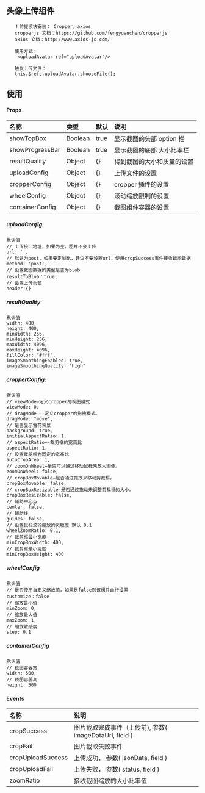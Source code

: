 ## 头像上传组件

```
   ！前提模块安装： Cropper，axios
   cropperjs 文档：https://github.com/fengyuanchen/cropperjs
   axios 文档：http://www.axios-js.com/

   使用方式：
    <uploadAvatar ref="uploadAvatar"/>

   触发上传文件：
   this.$refs.uploadAvatar.chooseFile();
```

## 使用

#### Props

| 名称            | 类型    | 默认 | 说明                       |
| :-------------- | :------ | :--- | :------------------------- |
| showTopBox      | Boolean | true | 显示截图的头部 option 栏   |
| showProgressBar | Boolean | true | 显示截图的底部 大小比率栏  |
| resultQuality   | Object  | {}   | 得到截图的大小和质量的设置 |
| uploadConfig    | Object  | {}   | 上传文件的设置             |
| cropperConfig   | Object  | {}   | cropper 插件的设置         |
| wheelConfig     | Object  | {}   | 滚动缩放限制的设置         |
| containerConfig | Object  | {}   | 截图组件容器的设置         |

##### uploadConfig

```
默认值
// 上传接口地址，如果为空，图片不会上传
url: '',
// 默认为post，如果要定制化，建议不要设置url，使用cropSuccess事件接收截图数据
method: 'post',
// 设置截图数据的类型是否为blob
resultToBlob：true,
// 设置上传头部
header:{}
```

##### resultQuality

```
默认值
width: 400,
height: 400,
minWidth: 256,
minHeight: 256,
maxWidth: 4096,
maxHeight: 4096,
fillColor: "#fff",
imageSmoothingEnabled: true,
imageSmoothingQuality: "high"
```

##### cropperConfig:

```
默认值
// viewMode—定义cropper的视图模式
viewMode: 0,
// dragMode —-定义cropper的拖拽模式。
dragMode: "move",
// 是否显示雪花背景
background: true,
initialAspectRatio: 1,
// aspectRatio—-裁剪框的宽高比
aspectRatio: 1,
// 设置裁剪框为固定的宽高比
autoCropArea: 1,
// zoomOnWheel–是否可以通过移动鼠标来放大图像。
zoomOnWheel: false,
// cropBoxMovable—是否通过拖拽来移动剪裁框。
cropBoxMovable: false,
// cropBoxResizable—是否通过拖动来调整剪裁框的大小。
cropBoxResizable: false,
// 辅助中心点
center: false,
// 辅助线
guides: false,
// 设置鼠标滚轮缩放的灵敏度 默认 0.1
wheelZoomRatio: 0.1,
// 裁剪框最小宽度
minCropBoxWidth: 400,
// 裁剪框最小高度
minCropBoxHeight: 400
```

##### wheelConfig

```
默认值
// 是否使用自定义缩放值，如果是false则该组件自行设置
customize：false
// 缩放最小值
minZoom: 0,
// 缩放最大值
maxZoom: 1,
// 缩放敏感度
step: 0.1
```

##### containerConfig

```
默认值
// 截图容器宽
width: 500,
// 截图容器高
height: 500
```

#### Events

| 名称              | 说明                                                   |
| :---------------- | :----------------------------------------------------- |
| cropSuccess       | 图片截取完成事件（上传前), 参数( imageDataUrl, field ) |
| cropFail          | 图片截取失败事件                                       |
| cropUploadSuccess | 上传成功， 参数( jsonData, field )                     |
| cropUploadFail    | 上传失败， 参数( status, field )                       |
| zoomRatio         | 接收截图缩放的大小比率值                               |
